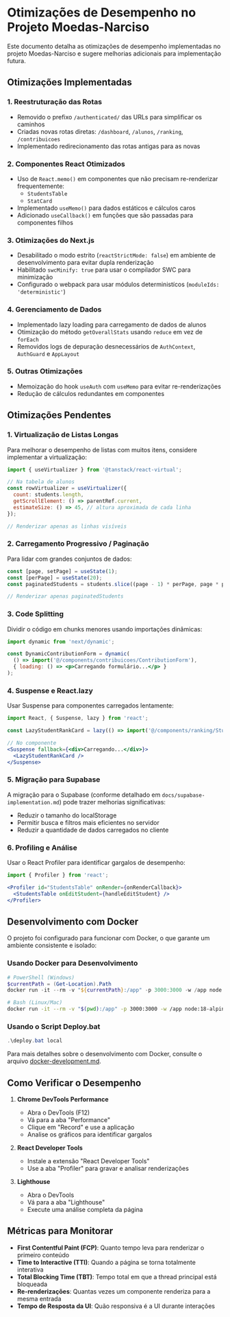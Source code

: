 # Otimizações de Desempenho no Projeto Moedas-Narciso

Este documento detalha as otimizações de desempenho implementadas no projeto Moedas-Narciso e sugere melhorias adicionais para implementação futura.

## Otimizações Implementadas

### 1. Reestruturação das Rotas
- Removido o prefixo `/authenticated/` das URLs para simplificar os caminhos
- Criadas novas rotas diretas: `/dashboard`, `/alunos`, `/ranking`, `/contribuicoes`
- Implementado redirecionamento das rotas antigas para as novas

### 2. Componentes React Otimizados
- Uso de `React.memo()` em componentes que não precisam re-renderizar frequentemente:
  - `StudentsTable`
  - `StatCard`
- Implementado `useMemo()` para dados estáticos e cálculos caros
- Adicionado `useCallback()` em funções que são passadas para componentes filhos

### 3. Otimizações do Next.js
- Desabilitado o modo estrito (`reactStrictMode: false`) em ambiente de desenvolvimento para evitar dupla renderização
- Habilitado `swcMinify: true` para usar o compilador SWC para minimização
- Configurado o webpack para usar módulos deterministícos (`moduleIds: 'deterministic'`)

### 4. Gerenciamento de Dados
- Implementado lazy loading para carregamento de dados de alunos
- Otimização do método `getOverallStats` usando `reduce` em vez de `forEach`
- Removidos logs de depuração desnecessários de `AuthContext`, `AuthGuard` e `AppLayout`

### 5. Outras Otimizações
- Memoização do hook `useAuth` com `useMemo` para evitar re-renderizações
- Redução de cálculos redundantes em componentes

## Otimizações Pendentes

### 1. Virtualização de Listas Longas
Para melhorar o desempenho de listas com muitos itens, considere implementar a virtualização:

```jsx
import { useVirtualizer } from '@tanstack/react-virtual';

// Na tabela de alunos
const rowVirtualizer = useVirtualizer({
  count: students.length,
  getScrollElement: () => parentRef.current,
  estimateSize: () => 45, // altura aproximada de cada linha
});

// Renderizar apenas as linhas visíveis
```

### 2. Carregamento Progressivo / Paginação
Para lidar com grandes conjuntos de dados:

```jsx
const [page, setPage] = useState(1);
const [perPage] = useState(20);
const paginatedStudents = students.slice((page - 1) * perPage, page * perPage);

// Renderizar apenas paginatedStudents
```

### 3. Code Splitting
Dividir o código em chunks menores usando importações dinâmicas:

```jsx
import dynamic from 'next/dynamic';

const DynamicContributionForm = dynamic(
  () => import('@/components/contribuicoes/ContributionForm'),
  { loading: () => <p>Carregando formulário...</p> }
);
```

### 4. Suspense e React.lazy
Usar Suspense para componentes carregados lentamente:

```jsx
import React, { Suspense, lazy } from 'react';

const LazyStudentRankCard = lazy(() => import('@/components/ranking/StudentRankCard'));

// No componente
<Suspense fallback={<div>Carregando...</div>}>
  <LazyStudentRankCard />
</Suspense>
```

### 5. Migração para Supabase
A migração para o Supabase (conforme detalhado em `docs/supabase-implementation.md`) pode trazer melhorias significativas:
- Reduzir o tamanho do localStorage
- Permitir busca e filtros mais eficientes no servidor
- Reduzir a quantidade de dados carregados no cliente

### 6. Profiling e Análise
Usar o React Profiler para identificar gargalos de desempenho:

```jsx
import { Profiler } from 'react';

<Profiler id="StudentsTable" onRender={onRenderCallback}>
  <StudentsTable onEditStudent={handleEditStudent} />
</Profiler>
```

## Desenvolvimento com Docker

O projeto foi configurado para funcionar com Docker, o que garante um ambiente consistente e isolado:

### Usando Docker para Desenvolvimento

```powershell
# PowerShell (Windows)
$currentPath = (Get-Location).Path
docker run -it --rm -v "${currentPath}:/app" -p 3000:3000 -w /app node:18-alpine sh -c "npm install && npm run dev -- -p 3000"
```

```bash
# Bash (Linux/Mac)
docker run -it --rm -v "$(pwd):/app" -p 3000:3000 -w /app node:18-alpine sh -c "npm install && npm run dev -- -p 3000"
```

### Usando o Script Deploy.bat
```powershell
.\deploy.bat local
```

Para mais detalhes sobre o desenvolvimento com Docker, consulte o arquivo [docker-development.md](./docker-development.md).

## Como Verificar o Desempenho

1. **Chrome DevTools Performance**
   - Abra o DevTools (F12)
   - Vá para a aba "Performance"
   - Clique em "Record" e use a aplicação
   - Analise os gráficos para identificar gargalos

2. **React Developer Tools**
   - Instale a extensão "React Developer Tools"
   - Use a aba "Profiler" para gravar e analisar renderizações

3. **Lighthouse**
   - Abra o DevTools
   - Vá para a aba "Lighthouse"
   - Execute uma análise completa da página

## Métricas para Monitorar

- **First Contentful Paint (FCP)**: Quanto tempo leva para renderizar o primeiro conteúdo
- **Time to Interactive (TTI)**: Quando a página se torna totalmente interativa
- **Total Blocking Time (TBT)**: Tempo total em que a thread principal está bloqueada
- **Re-renderizações**: Quantas vezes um componente renderiza para a mesma entrada
- **Tempo de Resposta da UI**: Quão responsiva é a UI durante interações
